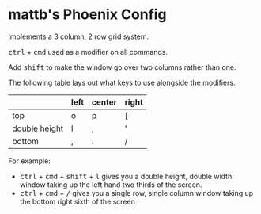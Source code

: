 # mattb's Phoenix Config

Implements a 3 column, 2 row grid system.

<kbd>ctrl</kbd> + <kbd>cmd</kbd> used as a modifier on all commands.

Add <kbd>shift</kbd> to make the window go over two columns rather than one.

The following table lays out what keys to use alongside the modifiers.

|               | left | center | right |
| ------------- | ---- | ------ | ----- |
| top           | o    | p      | [     |
| double height | l    | ;      | '     |
| bottom        | ,    | .      | /     |

For example:

- <kbd>ctrl</kbd> + <kbd>cmd</kbd> + <kbd>shift</kbd> + <kbd>l</kbd> gives you a double height, double width window taking up the left hand two thirds of the screen.
- <kbd>ctrl</kbd> + <kbd>cmd</kbd> + <kbd>/</kbd> gives you a single row, single column window taking up the bottom right sixth of the screen
